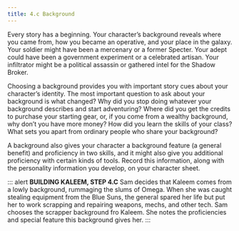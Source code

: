 ```yaml
---
title: 4.c Background
---
```

Every story has a beginning. Your character’s background reveals where you came from, how you became an operative, and
your place in the galaxy. Your soldier might have been a mercenary or a former Specter. Your adept could have been a
government experiment or a celebrated artisan. Your infiltrator might be a political assassin or gathered intel for the
Shadow Broker.

Choosing a background provides you with important story cues about your character’s identity. The most important question
to ask about your background is what changed? Why did you stop doing whatever your background describes and start adventuring?
Where did you get the credits to purchase your starting gear, or, if you come from a wealthy background, why don’t you
have more money? How did you learn the skills of your class? What sets you apart from ordinary people who share your background?

A background also gives your character a background feature (a general benefit) and proficiency in two skills, and it might
also give you additional proficiency with certain kinds of tools. Record this information, along with the personality
information you develop, on your character sheet.

::: alert
__BUILDING KALEEM, STEP 4.C__
Sam decides that Kaleem comes from a lowly background, rummaging the slums of Omega. When she was caught stealing equipment
from the Blue Suns, the general spared her life but put her to work scrapping and repairing weapons, mechs, and other tech.
Sam chooses the scrapper background fro Kaleem. She notes the proficiencies and special feature this background gives her.
:::

<me-source-reference pages="8-9, 36" source="basic"></me-source-reference>
